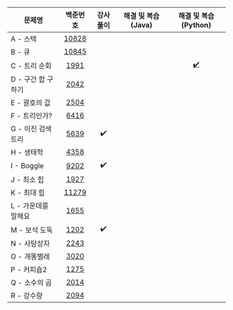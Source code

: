 |문제명|백준번호|강사풀이|해결 및 복습(Java)|해결 및 복습(Python)|
|------|:------:|:------:|:------:|:------:|
|A - 스택|[10828](https://www.acmicpc.net/problem/10828)||||
|B - 큐|[10845](https://www.acmicpc.net/problem/10845)||||
|C - 트리 순회|[1991](https://www.acmicpc.net/problem/1991)|||[:heavy_check_mark:](https://github.com/piso7/Samsung-SDS-Algorithm/blob/main/2.%20%EC%9E%90%EB%A3%8C%EA%B5%AC%EC%A1%B0/%ED%95%B4%EA%B2%B0%EC%BD%94%EB%93%9C(Python)/p1991_%ED%8A%B8%EB%A6%AC%EC%88%9C%ED%9A%8C.py)|
|D - 구간 합 구하기|[2042](https://www.acmicpc.net/problem/2042)|||
|E - 괄호의 값|[2504](https://www.acmicpc.net/problem/2504)|||
|F - 트리인가?|[6416](https://www.acmicpc.net/problem/6416)|||
|G - 이진 검색 트리|[5639](https://www.acmicpc.net/problem/5639)|:heavy_check_mark:||
|H - 생태학|[4358](https://www.acmicpc.net/problem/4358)||
|I - Boggle|[9202](https://www.acmicpc.net/problem/9202)|:heavy_check_mark:||
|J - 최소 힙|[1927](https://www.acmicpc.net/problem/1927)|||
|K - 최대 힙|[11279](https://www.acmicpc.net/problem/11279)|||
|L - 가운데를 말해요|[1655](https://www.acmicpc.net/problem/1655)|||
|M - 보석 도둑|[1202](https://www.acmicpc.net/problem/1202)|:heavy_check_mark:||
|N - 사탕상자|[2243](https://www.acmicpc.net/problem/2243)|||
|O - 개똥벌레|[3020](https://www.acmicpc.net/problem/3020)|||
|P - 커피숍2|[1275](https://www.acmicpc.net/problem/1275)|||
|Q - 소수의 곱|[2014](https://www.acmicpc.net/problem/2014)|||
|R - 강수량|[2094](https://www.acmicpc.net/problem/2094)|||
